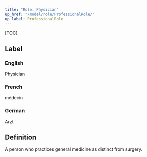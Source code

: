 ```yaml
---
title: "Role: Physician"
up_href: "/model/role/ProfessionalRole/"
up_label: ProfessionalRole
---
```


[TOC]

## Label

### English
Physician

### French
médecin

### German
Arzt

## Definition
A person who practices general medicine as distinct from surgery.
